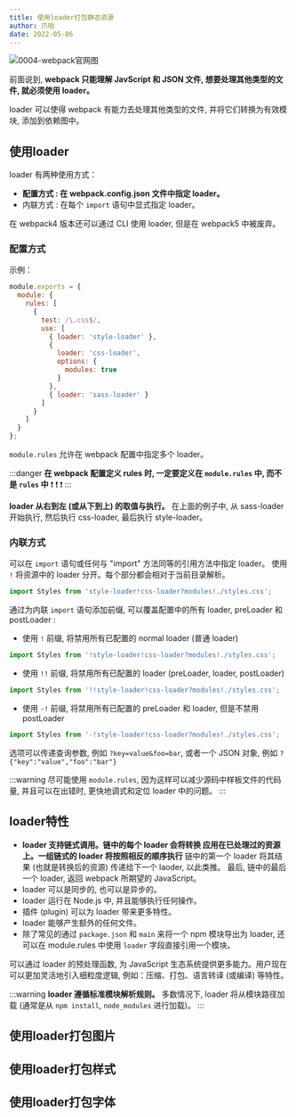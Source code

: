 ```yaml
---
title: 使用loader打包静态资源
author: 爪哈
date: 2022-05-06
---
```


![0004-webpack官网图](https://cdn.jsdelivr.net/gh/lemonnuu/PicGoPictureBed/markdown/webpack/0004-webpack官网图.png)

前面说到, **webpack 只能理解 JavScript 和 JSON 文件, 想要处理其他类型的文件, 就必须使用 loader。**

loader 可以使得 webpack 有能力去处理其他类型的文件, 并将它们转换为有效模块, 添加到依赖图中。

## 使用loader

loader 有两种使用方式：

- **配置方式<Badge text="推荐" /> : 在 webpack.config.json 文件中指定 loader。**
- 内联方式 : 在每个 `import` 语句中显式指定 loader。

在 webpack4 版本还可以通过 CLI 使用 loader, 但是在 webpack5 中被废弃。

### 配置方式

示例：

```js
module.exports = {
  module: {
    rules: [
      {
        test: /\.css$/,
        use: [
          { loader: 'style-loader' },
          {
            loader: 'css-loader',
            options: {
              modules: true
            }
          },
          { loader: 'sass-loader' }
        ]
      }
    ]
  }
};
```

`module.rules` 允许在 webpack 配置中指定多个 loader。

:::danger
**在 webpack 配置定义 rules 时, 一定要定义在 `module.rules` 中, 而不是 `rules` 中** :exclamation: :exclamation: :exclamation:
:::

**loader 从右到左 (或从下到上) 的取值与执行。** 在上面的例子中, 从 sass-loader 开始执行, 然后执行 css-loader, 最后执行 style-loader。

### 内联方式

可以在 `import` 语句或任何与 "import" 方法同等的引用方法中指定 loader。
使用 `!` 将资源中的 loader 分开。每个部分都会相对于当前目录解析。

```js
import Styles from 'style-loader!css-loader?modules!./styles.css';
```

通过为内联 `import` 语句添加前缀, 可以覆盖配置中的所有 loader, preLoader 和 postLoader :

- 使用 `!` 前缀, 将禁用所有已配置的 normal loader (普通 loader)

```js
import Styles from '!style-loader!css-loader?modules!./styles.css';
```

- 使用 `!!` 前缀, 将禁用所有已配置的 loader (preLoader, loader, postLoader)

```js
import Styles from '!!style-loader!css-loader?modules!./styles.css';
```

- 使用 `-!` 前缀, 将禁用所有已配置的 preLoader 和 loader, 但是不禁用 postLoader

```js
import Styles from '-!style-loader!css-loader?modules!./styles.css';
```

选项可以传递查询参数, 例如 `?key=value&foo=bar`, 或者一个 JSON 对象, 例如 `?{"key":"value","foo":"bar"}`

:::warning
尽可能使用 `module.rules`, 因为这样可以减少源码中样板文件的代码量, 并且可以在出错时, 更快地调式和定位 loader 中的问题。
:::

## loader特性

- **loader 支持链式调用。链中的每个 loader 会将转换 应用在已处理过的资源上。一组链式的 loader 将按照相反的顺序执行** 
链中的第一个 loader 将其结果 (也就是转换后的资源) 传递给下一个 laoder, 以此类推。
最后, 链中的最后一个 loader, 返回 webpack 所期望的 JavaScript。
- loader 可以是同步的, 也可以是异步的。
- loader 运行在 Node.js 中, 并且能够执行任何操作。
- 插件 (plugin) 可以为 loader 带来更多特性。
- loader 能够产生额外的任何文件。
- 除了常见的通过 `package.json` 和 `main` 来将一个 npm 模块导出为 loader, 还可以在 module.rules 中使用 `loader` 字段直接引用一个模块。

可以通过 loader 的预处理函数, 为 JavaScript 生态系统提供更多能力。用户现在可以更加灵活地引入细粒度逻辑, 例如：压缩、打包、语言转译 (或编译) 等特性。

:::warning
**loader 遵循标准模块解析规则。** 多数情况下, loader 将从模块路径加载 (通常是从 `npm install`, `node_modules` 进行加载)。
:::


## 使用loader打包图片

## 使用loader打包样式

## 使用loader打包字体